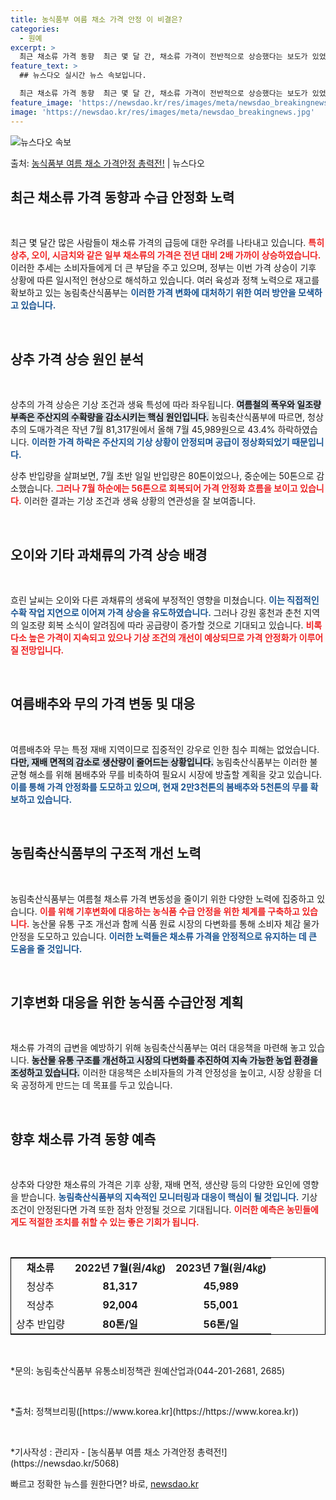 ```yaml
---
title: 농식품부 여름 채소 가격 안정 이 비결은?
categories:
  - 원예
excerpt: >
  최근 채소류 가격 동향  최근 몇 달 간, 채소류 가격이 전반적으로 상승했다는 보도가 있었습니다. 언론은 상…
feature_text: >
  ## 뉴스다오 실시간 뉴스 속보입니다.

  최근 채소류 가격 동향  최근 몇 달 간, 채소류 가격이 전반적으로 상승했다는 보도가 있었습니다. 언론은 상…
feature_image: 'https://newsdao.kr/res/images/meta/newsdao_breakingnews.jpg'
image: 'https://newsdao.kr/res/images/meta/newsdao_breakingnews.jpg'
---
```


![뉴스다오 속보](https://newsdao.kr/res/images/meta/newsdao_breakingnews.jpg)

<p>출처: <a href="https://newsdao.kr/5068" rel="dofollow">농식품부 여름 채소 가격안정 총력전!</a> | 뉴스다오</p>

<h2 data-ke-size="size26">최근 채소류 가격 동향과 수급 안정화 노력</h2>
<p data-ke-size="size16">&nbsp;</p>

최근 몇 달간 많은 사람들이 채소류 가격의 급등에 대한 우려를 나타내고 있습니다. <b><span style="color: #ee2323;">특히 상추, 오이, 시금치와 같은 일부 채소류의 가격은 전년 대비 2배 가까이 상승하였습니다.</span></b> 이러한 추세는 소비자들에게 더 큰 부담을 주고 있으며, 정부는 이번 가격 상승이 기후 상황에 따른 일시적인 현상으로 해석하고 있습니다. 여러 육성과 정책 노력으로 재고를 확보하고 있는 농림축산식품부는 <b><span style="color: #1a5490;">이러한 가격 변화에 대처하기 위한 여러 방안을 모색하고 있습니다.</span></b> 

<p data-ke-size="size16">&nbsp;</p>

<h2 data-ke-size="size26">상추 가격 상승 원인 분석</h2>
<p data-ke-size="size16">&nbsp;</p>

상추의 가격 상승은 기상 조건과 생육 특성에 따라 좌우됩니다. <b><span style="background-color: #21538527;">여름철의 폭우와 일조량 부족은 주산지의 수확량을 감소시키는 핵심 원인입니다.</span></b> 농림축산식품부에 따르면, 청상추의 도매가격은 작년 7월 81,317원에서 올해 7월 45,989원으로 43.4% 하락하였습니다. <b><span style="color: #1a5490;">이러한 가격 하락은 주산지의 기상 상황이 안정되며 공급이 정상화되었기 때문입니다.</span></b>

상추 반입량을 살펴보면, 7월 초반 일일 반입량은 80톤이었으나, 중순에는 50톤으로 감소했습니다. <b><span style="color: #ee2323;">그러나 7월 하순에는 56톤으로 회복되어 가격 안정화 흐름을 보이고 있습니다.</span></b> 이러한 결과는 기상 조건과 생육 상황의 연관성을 잘 보여줍니다.

<p data-ke-size="size16">&nbsp;</p>

<h2 data-ke-size="size26">오이와 기타 과채류의 가격 상승 배경</h2>
<p data-ke-size="size16">&nbsp;</p>

흐린 날씨는 오이와 다른 과채류의 생육에 부정적인 영향을 미쳤습니다. <b><span style="color: #1a5490;">이는 직접적인 수확 작업 지연으로 이어져 가격 상승을 유도하였습니다.</span></b> 그러나 강원 홍천과 춘천 지역의 일조량 회복 소식이 알려짐에 따라 공급량이 증가할 것으로 기대되고 있습니다. <b><span style="color: #ee2323;">비록 다소 높은 가격이 지속되고 있으나 기상 조건의 개선이 예상되므로 가격 안정화가 이루어질 전망입니다.</span></b> 

<p data-ke-size="size16">&nbsp;</p>

<h2 data-ke-size="size26">여름배추와 무의 가격 변동 및 대응</h2>
<p data-ke-size="size16">&nbsp;</p>

여름배추와 무는 특정 재배 지역이므로 집중적인 강우로 인한 침수 피해는 없었습니다. <b><span style="background-color: #21538527;">다만, 재배 면적의 감소로 생산량이 줄어드는 상황입니다.</span></b> 농림축산식품부는 이러한 불균형 해소를 위해 봄배추와 무를 비축하여 필요시 시장에 방출할 계획을 갖고 있습니다. <b><span style="color: #1a5490;">이를 통해 가격 안정화를 도모하고 있으며, 현재 2만3천톤의 봄배추와 5천톤의 무를 확보하고 있습니다.</span></b>

<p data-ke-size="size16">&nbsp;</p>

<h2 data-ke-size="size26">농림축산식품부의 구조적 개선 노력</h2>
<p data-ke-size="size16">&nbsp;</p>

농림축산식품부는 여름철 채소류 가격 변동성을 줄이기 위한 다양한 노력에 집중하고 있습니다. <b><span style="color: #ee2323;">이를 위해 기후변화에 대응하는 농식품 수급 안정을 위한 체계를 구축하고 있습니다.</span></b> 농산물 유통 구조 개선과 함께 식품 원료 시장의 다변화를 통해 소비자 체감 물가 안정을 도모하고 있습니다. <b><span style="color: #1a5490;">이러한 노력들은 채소류 가격을 안정적으로 유지하는 데 큰 도움을 줄 것입니다.</span></b> 

<p data-ke-size="size16">&nbsp;</p>

<h2 data-ke-size="size26">기후변화 대응을 위한 농식품 수급안정 계획</h2>
<p data-ke-size="size16">&nbsp;</p>

채소류 가격의 급변을 예방하기 위해 농림축산식품부는 여러 대응책을 마련해 놓고 있습니다. <b><span style="background-color: #21538527;">농산물 유통 구조를 개선하고 시장의 다변화를 추진하여 지속 가능한 농업 환경을 조성하고 있습니다.</span></b> 이러한 대응책은 소비자들의 가격 안정성을 높이고, 시장 상황을 더욱 공정하게 만드는 데 목표를 두고 있습니다. 

<p data-ke-size="size16">&nbsp;</p>

<h2 data-ke-size="size26">향후 채소류 가격 동향 예측</h2>
<p data-ke-size="size16">&nbsp;</p>

상추와 다양한 채소류의 가격은 기후 상황, 재배 면적, 생산량 등의 다양한 요인에 영향을 받습니다. <b><span style="color: #1a5490;">농림축산식품부의 지속적인 모니터링과 대응이 핵심이 될 것입니다.</span></b> 기상 조건이 안정된다면 가격 또한 점차 안정될 것으로 기대됩니다. <b><span style="color: #ee2323;">이러한 예측은 농민들에게도 적절한 조치를 취할 수 있는 좋은 기회가 됩니다.</span></b>

<p data-ke-size="size16">&nbsp;</p>
<table style="width: 100%; border: 1px solid #000; border-collapse: collapse;">
<tbody>
<tr>
<td style="text-align: center; height: 17px;"><b>채소류</b></td>
<td style="text-align: center; height: 17px;"><b>2022년 7월(원/4㎏)</b></td>
<td style="text-align: center; height: 17px;"><b>2023년 7월(원/4㎏)</b></td>
</tr>
<tr>
<td style="text-align: center; height: 17px;">청상추</td>
<td style="text-align: center; height: 17px;"><b>81,317</b></td>
<td style="text-align: center; height: 17px;"><b>45,989</b></td>
</tr>
<tr>
<td style="text-align: center; height: 17px;">적상추</td>
<td style="text-align: center; height: 17px;"><b>92,004</b></td>
<td style="text-align: center; height: 17px;"><b>55,001</b></td>
</tr>
<tr>
<td style="text-align: center; height: 17px;">상추 반입량</td>
<td style="text-align: center; height: 17px;"><b>80톤/일</b></td>
<td style="text-align: center; height: 17px;"><b>56톤/일</b></td>
</tr>
</tbody>
</table>

<p data-ke-size="size16">&nbsp;</p>
*문의: 농림축산식품부 유통소비정책관 원예산업과(044-201-2681, 2685)<p data-ke-size="size16">&nbsp;</p>
*출처: 정책브리핑([https://www.korea.kr](https://https://www.korea.kr))<p data-ke-size="size16">&nbsp;</p>
*기사작성 : 관리자 - [농식품부 여름 채소 가격안정 총력전!](https://newsdao.kr/5068) 

빠르고 정확한 뉴스를 원한다면? 바로, <a href="https://newsdao.kr" rel="dofollow">newsdao.kr</a>


